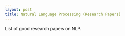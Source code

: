 ```yaml
---
layout: post
title: Natural Language Processing (Research Papers)
---
```


List of good research papers on NLP.


